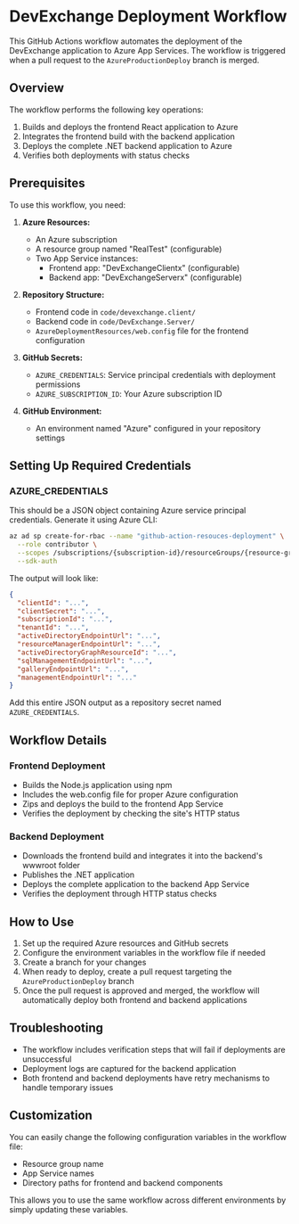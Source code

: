 # DevExchange Deployment Workflow

This GitHub Actions workflow automates the deployment of the DevExchange application to Azure App Services. The workflow is triggered when a pull request to the `AzureProductionDeploy` branch is merged.

## Overview

The workflow performs the following key operations:

1. Builds and deploys the frontend React application to Azure
2. Integrates the frontend build with the backend application
3. Deploys the complete .NET backend application to Azure
4. Verifies both deployments with status checks

## Prerequisites

To use this workflow, you need:

1. **Azure Resources:**
   - An Azure subscription
   - A resource group named "RealTest" (configurable)
   - Two App Service instances:
     - Frontend app: "DevExchangeClientx" (configurable)
     - Backend app: "DevExchangeServerx" (configurable)

2. **Repository Structure:**
   - Frontend code in `code/devexchange.client/`
   - Backend code in `code/DevExchange.Server/`
   - `AzureDeploymentResources/web.config` file for the frontend configuration

3. **GitHub Secrets:**
   - `AZURE_CREDENTIALS`: Service principal credentials with deployment permissions
   - `AZURE_SUBSCRIPTION_ID`: Your Azure subscription ID

4. **GitHub Environment:**
   - An environment named "Azure" configured in your repository settings

## Setting Up Required Credentials

### AZURE_CREDENTIALS
This should be a JSON object containing Azure service principal credentials. Generate it using Azure CLI:

```bash
az ad sp create-for-rbac --name "github-action-resouces-deployment" \
  --role contributor \
  --scopes /subscriptions/{subscription-id}/resourceGroups/{resource-group-name} \
  --sdk-auth
```

The output will look like:

```json
{
  "clientId": "...",
  "clientSecret": "...",
  "subscriptionId": "...",
  "tenantId": "...",
  "activeDirectoryEndpointUrl": "...",
  "resourceManagerEndpointUrl": "...",
  "activeDirectoryGraphResourceId": "...",
  "sqlManagementEndpointUrl": "...",
  "galleryEndpointUrl": "...",
  "managementEndpointUrl": "..."
}
```

Add this entire JSON output as a repository secret named `AZURE_CREDENTIALS`.

## Workflow Details

### Frontend Deployment
- Builds the Node.js application using npm
- Includes the web.config file for proper Azure configuration
- Zips and deploys the build to the frontend App Service
- Verifies the deployment by checking the site's HTTP status

### Backend Deployment
- Downloads the frontend build and integrates it into the backend's wwwroot folder
- Publishes the .NET application
- Deploys the complete application to the backend App Service
- Verifies the deployment through HTTP status checks

## How to Use

1. Set up the required Azure resources and GitHub secrets
2. Configure the environment variables in the workflow file if needed
3. Create a branch for your changes
4. When ready to deploy, create a pull request targeting the `AzureProductionDeploy` branch
5. Once the pull request is approved and merged, the workflow will automatically deploy both frontend and backend applications

## Troubleshooting

- The workflow includes verification steps that will fail if deployments are unsuccessful
- Deployment logs are captured for the backend application
- Both frontend and backend deployments have retry mechanisms to handle temporary issues

## Customization

You can easily change the following configuration variables in the workflow file:
- Resource group name
- App Service names
- Directory paths for frontend and backend components

This allows you to use the same workflow across different environments by simply updating these variables.